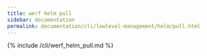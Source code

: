 ```yaml
---
title: werf helm pull
sidebar: documentation
permalink: documentation/cli/lowlevel-management/helm/pull.html
---
```


{% include /cli/werf_helm_pull.md %}
